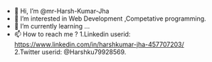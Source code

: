 - 👋 Hi, I’m @mr-Harsh-Kumar-Jha
- 👀 I’m interested in Web Development ,Competative programming.
- 🌱 I’m currently learning ...
- 📫 How to reach me ? 1.Linkedin userid: https://www.linkedin.com/in/harshkumar-jha-457707203/ <br>
                       2.Twitter userid: @Harshku79928569.
<!---
mr-Harsh-Kumar-Jha/mr-Harsh-Kumar-Jha is a ✨ special ✨ repository because its `README.md` (this file) appears on your GitHub profile.
You can click the Preview link to take a look at your changes.
--->
